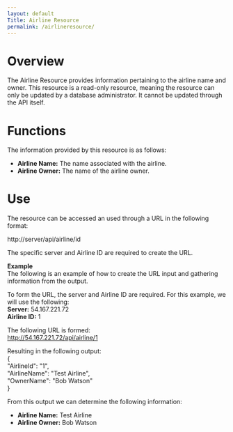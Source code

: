 ```yaml
---
layout: default
Title: Airline Resource
permalink: /airlineresource/
---  
```

# Overview  
The Airline Resource provides information pertaining to the airline name and owner. This resource is a read-only resource, meaning the resource can only be updated by a database administrator. It cannot be updated through the API itself.

# Functions  
The information provided by this resource is as follows:  
- **Airline Name:** The name associated with the airline.  
- **Airline Owner:** The name of the airline owner.  

# Use  
The resource can be accessed an used through a URL in the following format:  
  
http://server/api/airline/id  

The specific server and Airline ID are required to create the URL.  

**Example**  
The following is an example of how to create the URL input and gathering information from the output.  

To form the URL, the server and Airline ID are required. For this example, we will use the following:  
**Server:** 54.167.221.72  
**Airline ID:** 1  
  
The following URL is formed:  
http://54.167.221.72/api/airline/1  
  
Resulting in the following output:  
{  
    "AirlineId": "1",  
    "AirlineName": "Test Airline",  
    "OwnerName": "Bob Watson"  
}  
  
  From this output we can determine the following information:  
  - **Airline Name:** Test Airline  
  - **Airline Owner:** Bob Watson
